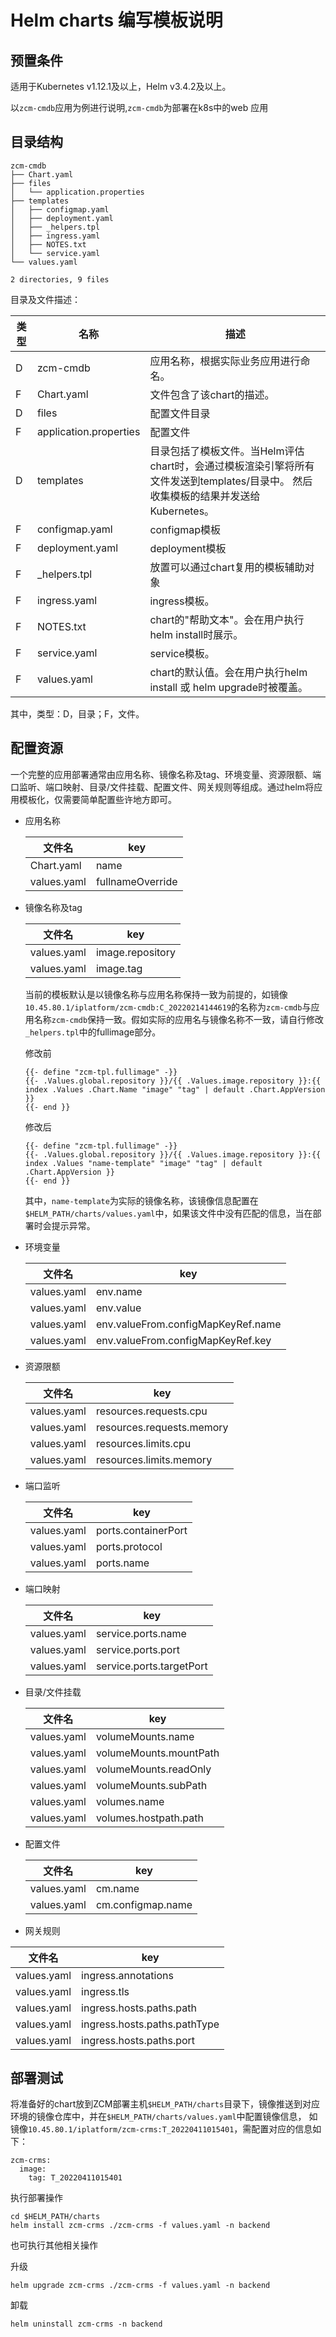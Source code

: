 # Helm charts 编写模板说明

## 预置条件

适用于Kubernetes v1.12.1及以上，Helm v3.4.2及以上。

以`zcm-cmdb`应用为例进行说明,`zcm-cmdb`为部署在k8s中的web 应用

## 目录结构
```
zcm-cmdb  
├── Chart.yaml  
├── files  
│   └── application.properties  
├── templates  
│   ├── configmap.yaml  
│   ├── deployment.yaml  
│   ├── _helpers.tpl  
│   ├── ingress.yaml  
│   ├── NOTES.txt  
│   └── service.yaml  
└── values.yaml  
​  
2 directories, 9 files
```
目录及文件描述：

| 类型 | 名称 | 描述 |
| ---- | ---- | ---- |
| D | zcm-cmdb | 应用名称，根据实际业务应用进行命名。 |
| F | Chart.yaml | 文件包含了该chart的描述。 |
| D | files | 配置文件目录 |
| F | application.properties | 配置文件 |
| D | templates | 目录包括了模板文件。当Helm评估chart时，会通过模板渲染引擎将所有文件发送到templates/目录中。 然后收集模板的结果并发送给Kubernetes。 |
| F | configmap.yaml | configmap模板 |
| F | deployment.yaml | deployment模板 |
| F | _helpers.tpl | 放置可以通过chart复用的模板辅助对象 |
| F | ingress.yaml | ingress模板。 |
| F | NOTES.txt | chart的"帮助文本"。会在用户执行helm install时展示。 |
| F | service.yaml | service模板。 |
| F | values.yaml | chart的默认值。会在用户执行helm install 或 helm upgrade时被覆盖。 |

其中，类型：D，目录；F，文件。

## 配置资源

一个完整的应用部署通常由应用名称、镜像名称及tag、环境变量、资源限额、端口监听、端口映射、目录/文件挂载、配置文件、网关规则等组成。通过helm将应用模板化，仅需要简单配置些许地方即可。

* 应用名称
    
    | 文件名 | key |
    | ---- | ---- |
    | Chart.yaml | name |
    | values.yaml | fullnameOverride |
    
* 镜像名称及tag
    
    | 文件名 | key |
    | ---- | ---- |
    | values.yaml | image.repository |
    | values.yaml | image.tag |
    
    当前的模板默认是以镜像名称与应用名称保持一致为前提的，如镜像`10.45.80.1/iplatform/zcm-cmdb:C_20220214144619`的名称为`zcm-cmdb`与应用名称`zcm-cmdb`保持一致。假如实际的应用名与镜像名称不一致，请自行修改`_helpers.tpl`中的fullimage部分。
    
    修改前
    ```
    {{- define "zcm-tpl.fullimage" -}}  
    {{- .Values.global.repository }}/{{ .Values.image.repository }}:{{ index .Values .Chart.Name "image" "tag" | default .Chart.AppVersion }}  
    {{- end }}
    ```
    修改后
    ```
    {{- define "zcm-tpl.fullimage" -}}  
    {{- .Values.global.repository }}/{{ .Values.image.repository }}:{{ index .Values "name-template" "image" "tag" | default .Chart.AppVersion }}  
    {{- end }}
    ```
    其中，`name-template`为实际的镜像名称，该镜像信息配置在`$HELM_PATH/charts/values.yaml`中，如果该文件中没有匹配的信息，当在部署时会提示异常。
    
* 环境变量
    
    | 文件名 | key |
    | ---- | ---- |
    | values.yaml | env.name |
    | values.yaml | env.value |
    | values.yaml | env.valueFrom.configMapKeyRef.name |
    | values.yaml | env.valueFrom.configMapKeyRef.key |
    
* 资源限额
    
    | 文件名 | key |
    | ---- | ---- |
    | values.yaml | resources.requests.cpu |
    | values.yaml | resources.requests.memory |
    | values.yaml | resources.limits.cpu |
    | values.yaml | resources.limits.memory |
    
* 端口监听
    
    | 文件名 | key |
    | ---- | ---- |
    | values.yaml | ports.containerPort |
    | values.yaml | ports.protocol |
    | values.yaml | ports.name |
    
* 端口映射
    
    | 文件名 | key |
    | ---- | ---- |
    | values.yaml | service.ports.name |
    | values.yaml | service.ports.port |
    | values.yaml | service.ports.targetPort |
    
* 目录/文件挂载
    
    | 文件名 | key |
    | ---- | ---- |
    | values.yaml | volumeMounts.name |
    | values.yaml | volumeMounts.mountPath |
    | values.yaml | volumeMounts.readOnly |
    | values.yaml | volumeMounts.subPath |
    | values.yaml | volumes.name |
    | values.yaml | volumes.hostpath.path |
    
* 配置文件
    
    | 文件名 | key |
    | ---- | ---- |
    | values.yaml | cm.name |
    | values.yaml | cm.configmap.name |
    
* 网关规则
    

| 文件名 | key |
| ---- | ---- |
| values.yaml | ingress.annotations |
| values.yaml | ingress.tls |
| values.yaml | ingress.hosts.paths.path |
| values.yaml | ingress.hosts.paths.pathType |
| values.yaml | ingress.hosts.paths.port |

## 部署测试

将准备好的chart放到ZCM部署主机`$HELM_PATH/charts`目录下，镜像推送到对应环境的镜像仓库中，并在`$HELM_PATH/charts/values.yaml`中配置镜像信息，
如镜像`10.45.80.1/iplatform/zcm-crms:T_20220411015401`，需配置对应的信息如下：
```
zcm-crms:  
  image:  
    tag: T_20220411015401
```
执行部署操作
```
cd $HELM_PATH/charts  
helm install zcm-crms ./zcm-crms -f values.yaml -n backend
```
也可执行其他相关操作

升级
```
helm upgrade zcm-crms ./zcm-crms -f values.yaml -n backend
```
卸载
```
helm uninstall zcm-crms -n backend
```
